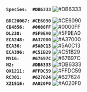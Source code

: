 **`Species:  #DB6333`** ![#DB6333](https://placehold.co/15x15/db6333/db6333.png) 

**`BRC20067: #CE6090`** ![#CE6090](https://placehold.co/15x15/ce6090/ce6090.png) \
**`CB4856:   #0000FF`** ![#0000FF](https://placehold.co/15x15/0000ff/0000ff.png) \
**`DL238:    #5F9EA0`** ![#5F9EA0](https://placehold.co/15x15/5f9ea0/5f9ea0.png) \
**`ECA248:   #A37000`** ![#A37000](https://placehold.co/15x15/a37000/a37000.png) \
**`ECA36:    #5A0C13`** ![#5A0C13](https://placehold.co/15x15/5a0c13/5a0c13.png) \
**`ECA396:   #C51B29`** ![#C51B29](https://placehold.co/15x15/c51b29/c51b29.png) \
**`MY16:     #67697C`** ![#67697C](https://placehold.co/15x15/67697c/67697c.png) \
**`N2:       #DB6333`** ![#DB6333](https://placehold.co/15x15/db6333/db6333.png) \
**`QX1211:   #FFDC59`** ![#FFDC59](https://placehold.co/15x15/ffdc59/ffdc59.png) \
**`RC301:    #627624`** ![#627624](https://placehold.co/15x15/627624/627624.png) \
**`XZ1516:   #A020F0`** ![#A020F0](https://placehold.co/15x15/a020f0/a020f0.png)

